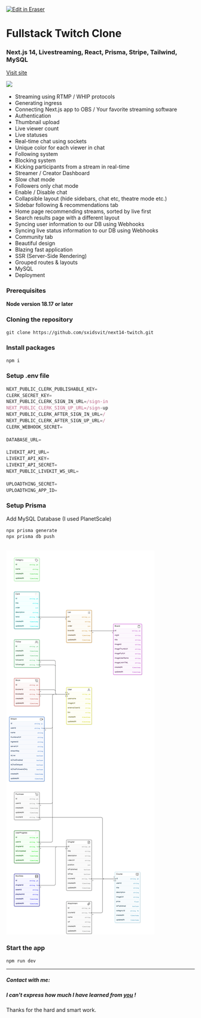 <p><a target="_blank" href="https://app.eraser.io/workspace/TteWyX6B0LzpAFWzTULR" id="edit-in-eraser-github-link"><img alt="Edit in Eraser" src="https://firebasestorage.googleapis.com/v0/b/second-petal-295822.appspot.com/o/images%2Fgithub%2FOpen%20in%20Eraser.svg?alt=media&amp;token=968381c8-a7e7-472a-8ed6-4a6626da5501"></a></p>

# Fullstack Twitch Clone
### Next.js 14, Livestreaming, React, Prisma, Stripe, Tailwind, MySQL
[﻿Visit site](https://next14-twitch-sxidsvit.vercel.app/) 

![](demo.gif "")

- Streaming using RTMP / WHIP protocols 
- Generating ingress
- Connecting Next.js app to OBS / Your favorite streaming software 
- Authentication 
- Thumbnail upload
- Live viewer count 
- Live statuses 
- Real-time chat using sockets 
- Unique color for each viewer in chat 
- Following system 
- Blocking system 
- Kicking participants from a stream in real-time 
- Streamer / Creator Dashboard 
- Slow chat mode 
- Followers only chat mode 
- Enable / Disable chat 
- Collapsible layout (hide sidebars, chat etc, theatre mode etc.) 
- Sidebar following & recommendations tab 
- Home page recommending streams, sorted by live first 
- Search results page with a different layout 
- Syncing user information to our DB using Webhooks 
- Syncing live status information to our DB using Webhooks 
- Community tab 
- Beautiful design
- Blazing fast application 
- SSR (Server-Side Rendering) 
- Grouped routes & layouts 
- MySQL
- Deployment
### Prerequisites
**Node version 18.17 or later**

### Cloning the repository
```shell
git clone https://github.com/sxidsvit/next14-twitch.git
```
### Install packages
```shell
npm i
```
### Setup .env file
```js
NEXT_PUBLIC_CLERK_PUBLISHABLE_KEY=
CLERK_SECRET_KEY=
NEXT_PUBLIC_CLERK_SIGN_IN_URL=/sign-in
NEXT_PUBLIC_CLERK_SIGN_UP_URL=/sign-up
NEXT_PUBLIC_CLERK_AFTER_SIGN_IN_URL=/
NEXT_PUBLIC_CLERK_AFTER_SIGN_UP_URL=/
CLERK_WEBHOOK_SECRET=

DATABASE_URL=

LIVEKIT_API_URL=
LIVEKIT_API_KEY=
LIVEKIT_API_SECRET=
NEXT_PUBLIC_LIVEKIT_WS_URL=

UPLOADTHING_SECRET=
UPLOADTHING_APP_ID=
```
### Setup Prisma
Add MySQL Database (I used PlanetScale)

```shell
npx prisma generate
npx prisma db push


```
![diagram.png](/.eraser/TteWyX6B0LzpAFWzTULR___A59Jwt3RlrhYaehctMKMEbFdV4D2___2_sGIAqY-Vg8Az2rvbq6K.png "diagram.png")



### Start the app
```shell
npm run dev
```
---

##### Contact with me:
##### I can't express how much I have learned from [﻿you](https://www.youtube.com/@codewithantonio) ! 
 Thanks for the hard and smart work.




<!--- Eraser file: https://app.eraser.io/workspace/TteWyX6B0LzpAFWzTULR --->